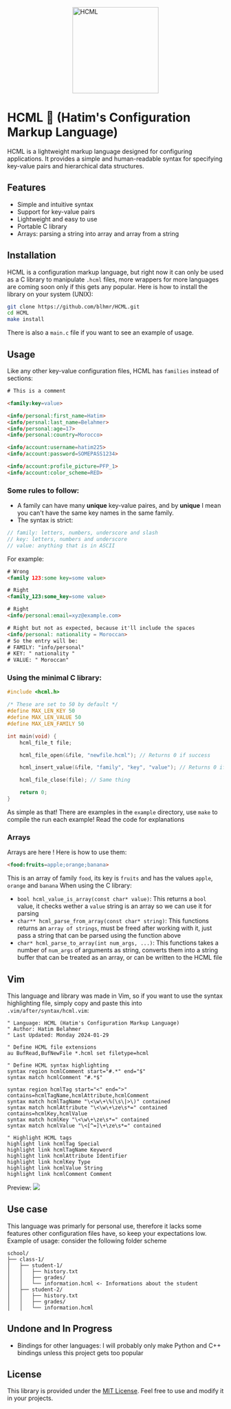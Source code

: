 <img src="https://cdn.discordapp.com/attachments/1043106668839456860/1209171188237082654/303505010-2f3b85ac-f566-46a8-9ad0-939b42ee60b7.png?ex=65e5f36c&is=65d37e6c&hm=6509cef9ac6ca1128e90cb3a9fbf483d566cc9aadcdd83e43b0ff2acb5a10494&" alt="HCML" style="display: block; margin: 0 auto; width: 200px; height: 200px;">

# HCML 📎 (Hatim's Configuration Markup Language)

HCML is a lightweight markup language designed for configuring applications. It provides a simple and human-readable syntax for specifying key-value pairs and hierarchical data structures.

## Features

- Simple and intuitive syntax
- Support for key-value pairs
- Lightweight and easy to use
- Portable C library
- Arrays: parsing a string into array and array from a string

## 

## Installation

HCML is a configuration markup language, but right now it can only be used as a C library to manipulate `.hcml` files, more wrappers for more languages are coming soon only if this gets any popular. Here is how to install the library on your system (UNIX):

```bash
git clone https://github.com/blhmr/HCML.git
cd HCML
make install
```
There is also a `main.c` file if you want to see an example of usage.

## Usage

Like any other key-value configuration files, HCML has `families` instead of sections:

```html
# This is a comment

<family:key=value>

<info/personal:first_name=Hatim>
<info/persnal:last_name=Belahmer>
<info/personal:age=17>
<info/personal:country=Morocco>

<info/account:username=hatim225>
<info/account:password=SOMEPASS1234>

<info/account:profile_picture=PFP_1>
<info/account:color_scheme=RED>
```
### Some rules to follow:

- A family can have many **unique** key-value paires, and by **unique** I mean you can't have the same key names in the same family.
- The syntax is strict:
```c
// family: letters, numbers, underscore and slash
// key: letters, numbers and underscore
// value: anything that is in ASCII
```
For example:
```html
# Wrong
<family 123:some key=some value>

# Right
<family_123:some_key=some value>

# Right
<info/personal:email=xyz@example.com>

# Right but not as expected, because it'll include the spaces
<info/personal: nationality = Moroccan>
# So the entry will be:
# FAMILY: "info/personal"
# KEY: " nationality "
# VALUE: " Moroccan"
```

### Using the minimal C library:

```c
#include <hcml.h>

/* These are set to 50 by default */
#define MAX_LEN_KEY 50
#define MAX_LEN_VALUE 50
#define MAX_LEN_FAMILY 50

int main(void) {
    hcml_file_t file;

    hcml_file_open(&file, "newfile.hcml"); // Returns 0 if success

    hcml_insert_value(&file, "family", "key", "value"); // Returns 0 if success

    hcml_file_close(file); // Same thing

    return 0;
}
```

As simple as that!
There are examples in the `example` directory, use `make` to compile the run each example! Read the code for explanations

### Arrays

Arrays are here ! Here is how to use them:
```html
<food:fruits=apple;orange;banana>
```
This is an array of family `food`, its key is `fruits` and has the values `apple`, `orange` and `banana`
When using the C library:
- `bool hcml_value_is_array(const char* value)`: This returns a `bool` value, it checks wether a `value` string is an array so we can use it for parsing
- `char** hcml_parse_from_array(const char* string)`: This functions returns an `array of strings`, must be freed after working with it, just pass a string that can be parsed using the function above
- `char* hcml_parse_to_array(int num_args, ...)`: This functions takes a number of `num_args` of arguments as string, converts them into a string buffer that can be treated as an array, or can be written to the HCML file

## Vim

This language and library was made in Vim, so if you want to use the syntax highlighting file, simply copy and paste this into `.vim/after/syntax/hcml.vim`:

```vim
" Language: HCML (Hatim's Configuration Markup Language)
" Author: Hatim Belahmer
" Last Updated: Monday 2024-01-29

" Define HCML file extensions
au BufRead,BufNewFile *.hcml set filetype=hcml

" Define HCML syntax highlighting
syntax region hcmlComment start="#.*" end="$"
syntax match hcmlComment "#.*$"

syntax region hcmlTag start="<" end=">" contains=hcmlTagName,hcmlAttribute,hcmlComment
syntax match hcmlTagName "\<\w\+\%(\s\|>\)" contained
syntax match hcmlAttribute "\<\w\+\ze\s*=" contained contains=hcmlKey,hcmlValue
syntax match hcmlKey "\<\w\+\ze\s*=" contained
syntax match hcmlValue "\<[^=]\+\ze\s*=" contained

" Highlight HCML tags
highlight link hcmlTag Special
highlight link hcmlTagName Keyword
highlight link hcmlAttribute Identifier
highlight link hcmlKey Type
highlight link hcmlValue String
highlight link hcmlComment Comment
```
Preview:
<img src="https://media.discordapp.net/attachments/1043106668839456860/1209171773975953529/Mon_Feb_19_051207_PM_01_2024.png?ex=65ef2e78&is=65dcb978&hm=a0b2edf2268ad6d5f91d8f955a48b6abb2c7d86ff5fbe70be950df1ee08f3e02&=&format=webp&quality=lossless&width=780&height=439">

## Use case

This language was primarly for personal use, therefore it lacks some features other configuration files have, so keep your expectations low.
Example of usage: consider the following folder scheme

```
school/
├── class-1/
│   ├── student-1/
│   │   ├── history.txt
│   │   ├── grades/
│   │   └── information.hcml <- Informations about the student
│   ├── student-2/
│   │   ├── history.txt
│   │   ├── grades/
│   │   └── information.hcml
```

## Undone and In Progress

- Bindings for other languages: I will probably only make Python and C++ bindings unless this project gets too popular

## License

This library is provided under the [MIT License](LICENSE). Feel free to use and modify it in your projects.

